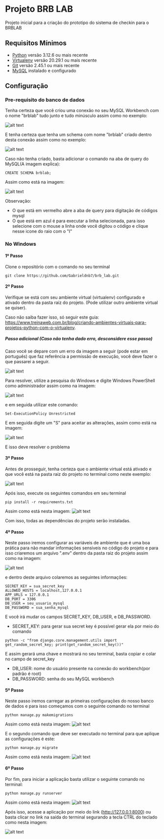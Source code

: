 # Projeto BRB LAB

Projeto inicial para a criação do prototipo do sistema de checkin para o BRBLAB

## Requisitos Mínimos

* [Python](https://www.python.org/downloads/) versão 3.12.6 ou mais recente
* [Virtualenv](https://virtualenv.pypa.io/en/latest/installation.html) versão 20.29.1 ou mais recente
* [Git](https://www.git-scm.com/downloads) versão 2.45.1 ou mais recente
* [MySQL](https://dev.mysql.com/downloads/) instalado e configurado

## Configuração

### Pre-requisito do banco de dados
Tenha certeza que você criou uma conexão no seu MySQL Workbench com o nome "brblab" tudo junto e tudo minúsculo assim como no exemplo: 

![alt text](brblab/static/readme/image-8.png)

E tenha certeza que tenha um schema com nome "brblab" criado dentro desta conexão assim como no exemplo:

![alt text](brblab/static/readme/image-9.png)

Caso não tenha criado, basta adicionar o comando na aba de query do MySQL(A imagem explica):
```
CREATE SCHEMA brblab;
```
Assim como está na imagem: 

![alt text](brblab/static/readme/image-10.png)

Observação: 
* O que está em vermelho abre a aba de query para digitação de códigos mysql
* O que está em azul é para executar a linha selecionada, para isso selecione com o mouse a linha onde você digitou o código e clique nesse icone do raio com o "I"

### No Windows

#### 1º Passo
Clone o repositório com o comando no seu terminal
```
git clone https://github.com/Gabrieldnb7/brb_lab.git
```

#### 2º Passo

Verifique se está com seu ambiente virtual (virtualenv) configurado e ativado dentro da pasta raiz do projeto. (Pode utilizar outro ambiente virtual se quiser).

Caso não saiba fazer isso, só seguir este guia: https://www.treinaweb.com.br/blog/criando-ambientes-virtuais-para-projetos-python-com-o-virtualenv. 


##### Passo adicional (Caso não tenha dado erro, desconsidere esse passo)

Caso você se depare com um erro da imagem a seguir (pode estar em português) que faz referência a permissão de execução, você deve fazer o que passarei a seguir.

![alt text](brblab/static/readme/image-11.png)

Para resolver, utilize a pesquisa do Windows e digite Windows PowerShell como administrador assim como na imagem:

![alt text](brblab/static/readme/image-12.png)

e em seguida utilizar este comando:
```
Set-ExecutionPolicy Unrestricted
```
E em seguida digite um "S" para aceitar as alterações, assim como está na imagem:

![alt text](brblab/static/readme/image-13.png)

E isso deve resolver o problema
    
#### 3º Passo

Antes de prosseguir, tenha certeza que o ambiente virtual está ativado e que você está na pasta raiz do projeto no terminal como neste exemplo: 

![alt text](brblab/static/readme/image-2.png)

Após isso, execute os seguintes comandos em seu terminal

```
pip install -r requirements.txt
``` 
Assim como está nesta imagem: ![alt text](brblab/static/readme/image-3.png)

Com isso, todas as dependências do projeto serão instaladas.

#### 4º Passo

Neste passo iremos configurar as variáveis de ambiente que é uma boa prática para não mandar informações sensiveis no código do projeto e para isso criaremos um arquivo ".env" dentro da pasta raiz do projeto assim como na imagem:

![alt text](brblab/static/readme/image-14.png)

e dentro deste arquivo colaremos as seguintes informações:

```
SECRET_KEY = sua_secret_key
ALLOWED_HOSTS = localhost,127.0.0.1
APP_URLS = 127.0.0.1
DB_PORT = 3306
DB_USER = seu_usuario_mysql
DB_PASSWORD = sua_senha_mysql
```

E você irá mudar os campos SECRET_KEY, DB_USER, e DB_PASSWORD.
* SECRET_KEY: para gerar sua secret key é possível gerar ela por meio do comando
```
python -c "from django.core.management.utils import get_random_secret_key; print(get_random_secret_key())"
```
E assim gerará uma chave e mostrará no seu terminal, basta copiar e colar no campo de secret_key
* DB_USER: nome do usuário presente na conexão do workbench(por padrão é root)
* DB_PASSWORD: senha do seu MySQL workbench

#### 5º Passo

Neste passo iremos carregar as primeiras configurações do nosso banco de dados e para isso começamos com o seguinte comando no terminal

```
python manage.py makemigrations
```
Assim como está nesta imagem: ![alt text](brblab/static/readme/image-4.png)

E o segundo comando que deve ser executado no terminal para que aplique as configurações é este:

```
python manage.py migrate
```
Assim como está nesta imagem: ![alt text](brblab/static/readme/image-5.png)

#### 6º Passo

Por fim, para iniciar a aplicação basta utilizar o seguinte comando no terminal:
```
python manage.py runserver
```
Assim como está nesta imagem: ![alt text](brblab/static/readme/image-6.png)

Após isso, acesse a aplicação por meio do link (http://127.0.0.1:8000) ou basta clicar no link na saída do terminal segurando a tecla CTRL do teclado como nesta imagem: 

![alt text](brblab/static/readme/image-7.png)
